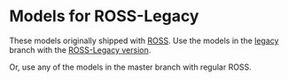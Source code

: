 # Models for ROSS-Legacy

These models originally shipped with [ROSS](http://github.com/carothersc/ROSS).
Use the models in the [legacy]() branch with the [ROSS-Legacy version](https://github.com/carothersc/ROSS/releases/tag/Legacy).

Or, use any of the models in the master branch with regular ROSS.
